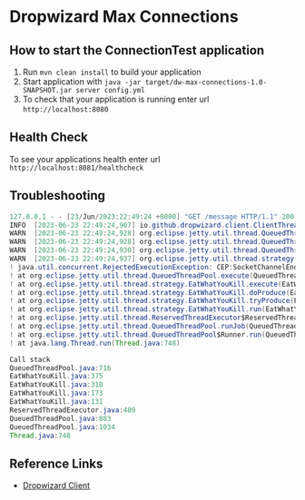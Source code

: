 # Dropwizard Max Connections

## How to start the ConnectionTest application

1. Run `mvn clean install` to build your application
1. Start application with `java -jar target/dw-max-connections-1.0-SNAPSHOT.jar server config.yml`
1. To check that your application is running enter url `http://localhost:8080`

## Health Check

To see your applications health enter url `http://localhost:8081/healthcheck`

## Troubleshooting

```java
127.0.0.1 - - [23/Jun/2023:22:49:24 +0000] "GET /message HTTP/1.1" 200 30 "-" "Jersey/2.33 (HttpUrlConnection 1.8.0_232)" 2
INFO  [2023-06-23 22:49:24,907] io.github.dropwizard.client.ClientThread: OK
WARN  [2023-06-23 22:49:24,928] org.eclipse.jetty.util.thread.QueuedThreadPool: InstrumentedQueuedThreadPool[dw]@ba1f559{STARTED,4<=4<=4,i=0,r=-1,q=8}[ReservedThreadExecutor@2a09a4d5{reserved=0/1,pending=1}] rejected org.eclipse.jetty.io.ManagedSelector$DestroyEndPoint@2832a6b7
WARN  [2023-06-23 22:49:24,928] org.eclipse.jetty.util.thread.QueuedThreadPool: InstrumentedQueuedThreadPool[dw]@ba1f559{STARTED,4<=4<=4,i=0,r=-1,q=8}[ReservedThreadExecutor@2a09a4d5{reserved=0/1,pending=1}] rejected org.eclipse.jetty.io.ManagedSelector$DestroyEndPoint@f7b3a04
WARN  [2023-06-23 22:49:24,930] org.eclipse.jetty.util.thread.QueuedThreadPool: InstrumentedQueuedThreadPool[dw]@ba1f559{STARTED,4<=4<=4,i=0,r=-1,q=8}[ReservedThreadExecutor@2a09a4d5{reserved=0/1,pending=1}] rejected CEP:SocketChannelEndPoint@73e21ba1{l=/127.0.0.1:8080,r=/127.0.0.1:56643,OPEN,fill=FI,flush=-,to=89/60000}{io=1/0,kio=1,kro=1}->HttpConnection@551dd63b[p=HttpParser{s=START,0 of -1},g=HttpGenerator@1c0ecf3c{s=START}]=>HttpChannelOverHttp@4a70e995{s=HttpChannelState@2d38d302{s=IDLE rs=BLOCKING os=OPEN is=IDLE awp=false se=false i=true al=0},r=1,c=false/false,a=IDLE,uri=null,age=0}:runFillable:BLOCKING
WARN  [2023-06-23 22:49:24,937] org.eclipse.jetty.util.thread.strategy.EatWhatYouKill:
! java.util.concurrent.RejectedExecutionException: CEP:SocketChannelEndPoint@73e21ba1{l=/127.0.0.1:8080,r=/127.0.0.1:56643,OPEN,fill=FI,flush=-,to=91/60000}{io=1/0,kio=1,kro=1}->HttpConnection@551dd63b[p=HttpParser{s=START,0 of -1},g=HttpGenerator@1c0ecf3c{s=START}]=>HttpChannelOverHttp@4a70e995{s=HttpChannelState@2d38d302{s=IDLE rs=BLOCKING os=OPEN is=IDLE awp=false se=false i=true al=0},r=1,c=false/false,a=IDLE,uri=null,age=0}:runFillable:BLOCKING
! at org.eclipse.jetty.util.thread.QueuedThreadPool.execute(QueuedThreadPool.java:716)
! at org.eclipse.jetty.util.thread.strategy.EatWhatYouKill.execute(EatWhatYouKill.java:375)
! at org.eclipse.jetty.util.thread.strategy.EatWhatYouKill.doProduce(EatWhatYouKill.java:310)
! at org.eclipse.jetty.util.thread.strategy.EatWhatYouKill.tryProduce(EatWhatYouKill.java:173)
! at org.eclipse.jetty.util.thread.strategy.EatWhatYouKill.run(EatWhatYouKill.java:131)
! at org.eclipse.jetty.util.thread.ReservedThreadExecutor$ReservedThread.run(ReservedThreadExecutor.java:409)
! at org.eclipse.jetty.util.thread.QueuedThreadPool.runJob(QueuedThreadPool.java:883)
! at org.eclipse.jetty.util.thread.QueuedThreadPool$Runner.run(QueuedThreadPool.java:1034)
! at java.lang.Thread.run(Thread.java:748)

Call stack
QueuedThreadPool.java:716
EatWhatYouKill.java:375
EatWhatYouKill.java:310
EatWhatYouKill.java:173
EatWhatYouKill.java:131
ReservedThreadExecutor.java:409
QueuedThreadPool.java:883
QueuedThreadPool.java:1034
Thread.java:748
```

## Reference Links

- [Dropwizard Client](https://www.dropwizard.io/en/stable/manual/client.html)
